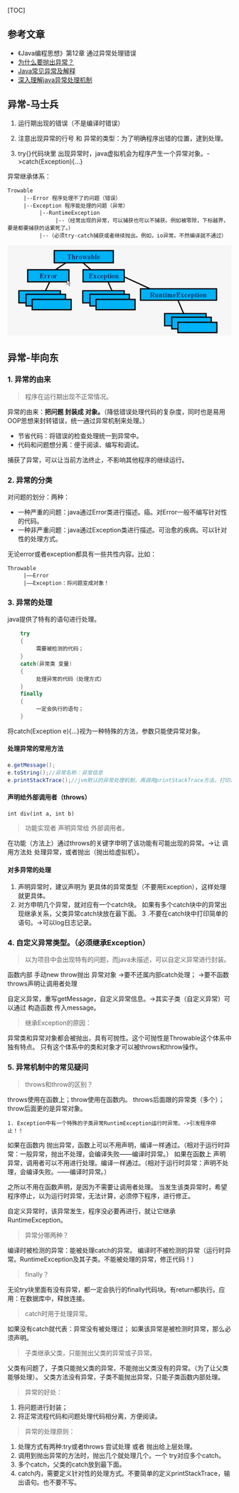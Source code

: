 [TOC]

## 参考文章

- 《Java编程思想》第12章 通过异常处理错误
- [为什么要抛出异常？](https://www.zhihu.com/question/26158399)
- [Java常见异常及解释](http://www.importnew.com/16725.html)
- [深入理解java异常处理机制](http://blog.csdn.net/hguisu/article/details/6155636)


## 异常-马士兵

1. 运行期出现的错误（不是编译时错误）

2. 注意出现异常的行号 和 异常的类型：为了明确程序出错的位置，逮到处理。

3. try{}代码块里 出现异常时，java虚拟机会为程序产生一个异常对象。->catch(Exception){...}

异常继承体系：

    Trowable
         |--Error 程序处理不了的问题（错误）
         |--Exception 程序能处理的问题（异常）
              |--RuntimeException
                   |--（经常出现的异常，可以捕获也可以不捕获。例如被零除，下标越界，要是都要捕获的话累死了。）
              |--（必须try-catch捕获或者继续抛出。例如，io异常。不然编译就不通过）

![Image-java-exception.png](https://github.com/personajian/newcoder/raw/master/note/picture/Image-java-exception.png)

## 异常-毕向东

### 1. 异常的由来

>程序在运行期出现不正常情况。

异常的由来：**把问题 封装成 对象。**（降低错误处理代码的复杂度，同时也是易用OOP思想来封转错误，统一通过异常机制来处理。）

- 节省代码：将错误的检查处理统一到异常中。
- 代码和问题想分离：便于阅读、编写和调试。

捕获了异常，可以让当前方法终止，不影响其他程序的继续运行。

### 2. 异常的分类

对问题的划分：两种：

- 一种严重的问题：java通过Error类进行描述。癌。对Error一般不编写针对性的代码。
- 一种非严重问题：java通过Exception类进行描述。可治愈的疾病。可以针对性的处理方式。

无论error或者exception都具有一些共性内容。比如：

    Throwable
         |——Error
         |——Exception：将问题变成对象！


### 3. 异常的处理

java提供了特有的语句进行处理。

```java
    try
    {
         需要被检测的代码；
    }
    catch(异常类 变量)
    {
         处理异常的代码（处理方式）
    }
    finally
    {
         一定会执行的语句；
    }
```

将catch(Exception e){...}视为一种特殊的方法，参数只能使异常对象。


#### 处理异常的常用方法

```java
e.getMessage();
e.toString();//异常名称：异常信息
e.printStackTrace();//jvm默认的异常处理机制，再调用printStackTrace方法，打印异常的堆栈信息。
```

#### 声明给外部调用者（throws）

    int div(int a, int b)

 >功能实现者 声明异常给 外部调用者。 

 在功能（方法上）通过throws的关键字申明了该功能有可能出现的异常。->让 调用方法处 处理异常，或者抛出（抛出给虚拟机）。

#### 对多异常的处理

1. 声明异常时，建议声明为 更具体的异常类型（不要用Exception），这样处理就更具体。
2. 对方申明几个异常，就对应有一个catch块。
     如果有多个catch块中的异常出现继承关系，父类异常catch块放在最下面。
3 .不要在catch块中打印简单的语句。->可以log日志记录。


###  4. 自定义异常类型。（必须继承Exception）

>以为项目中会出现特有的问题，而java未描述，可以自定义异常进行封装。

函数内部 手动new throw抛出 异常对象
     ->要不还属内部catch处理；
     ->要不函数throws声明让调用者处理

自定义异常，重写getMessage，自定义异常信息。->其实子类（自定义异常）可以通过 构造函数 传入message。

>继承Exception的原因：
 
 异常类和异常对象都会被抛出，具有可抛性。这个可抛性是Throwable这个体系中独有特点。
 只有这个体系中的类和对象才可以被throws和throw操作。

### 5. 异常机制中的常见疑问

>throws和throw的区别？

throws使用在函数上；throw使用在函数内。
throws后面跟的异常类（多个）；throw后面更的是异常对象。


    1. Exception中有一个特殊的子类异常RuntimException运行时异常。->引发程序停止！！

如果在函数内 抛出异常，函数上可以不用声明，编译一样通过。（相对于运行时异常：一般异常，抛出不处理，会编译失败——编译时异常。）
如果在函数上 声明异常，调用者可以不用进行处理。编译一样通过。（相对于运行时异常：声明不处理，会编译失败。——编译时异常。）

之所以不用在函数声明，是因为不需要让调用者处理。 当发生该类异常时，希望程序停止，以为运行时异常，无法计算，必须停下程序，进行修正。

自定义异常时，该异常发生，程序没必要再进行，就让它继承 RuntimeException。


>异常分哪两种？

编译时被检测的异常：能被处理catch的异常。
编译时不被检测的异常（运行时异常。RuntimeException及其子类。不能被处理的异常，修正代码！）

>finally？

无论try块里面有没有异常，都一定会执行的finally代码块。有return都执行。应用：在数据库中，释放连接。

>catch时用于处理异常。

如果没有catch就代表：异常没有被处理过；
如果该异常是被检测时异常，那么必须声明。

>子类继承父类，只能抛出父类的异常或子异常。

父类有问题了，子类只能抛父类的异常，不能抛出父类没有的异常。（为了让父类能够处理）。
父类方法没有异常，子类不能抛出异常，只能子类函数内部处理。

>异常的好处：

 1. 将问题进行封装；
 2. 将正常流程代码和问题处理代码相分离，方便阅读。

>异常的处理原则：

 1. 处理方式有两种:try或者throws 尝试处理 或者 抛出给上层处理。
 2. 调用到抛出异常的方法时，抛出几个就处理几个。一个 try对应多个catch。
 3. 多个catch，父类的catch放到最下面。
 4. catch内，需要定义针对性的处理方式。不要简单的定义printStackTrace，输出语句。也不要不写。

